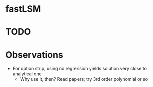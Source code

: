 # fastLSM

# TODO

# Observations

- For option strip, using no regression yields solution very close to analytical one
    - Why use it, then? Read papers; try 3rd order polynomial or so